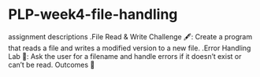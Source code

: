 # PLP-week4-file-handling
 assignment descriptions 
 .File Read & Write Challenge 🖋️: Create a program that reads a file and writes a modified version to a new file.
.Error Handling Lab 🧪: Ask the user for a filename and handle errors if it doesn’t exist or can’t be read.
Outcomes 🎉

